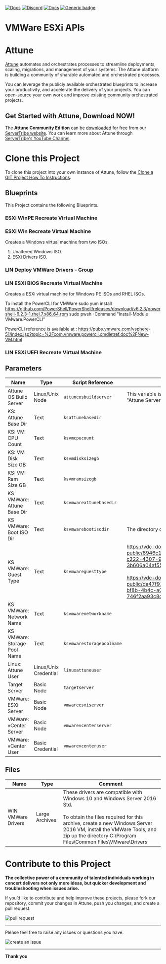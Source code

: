 



[![Docs](https://img.shields.io/badge/docs-latest-brightgreen.svg)](http://doc.servertribe.com)
[![Discord](https://img.shields.io/discord/844971127703994369)](http://discord.servertribe.com)
[![Docs](https://img.shields.io/badge/videos-watch-brightgreen.svg)](https://www.youtube.com/@servertribe)
[![Generic badge](https://img.shields.io/badge/download-latest-brightgreen.svg)](https://www.servertribe.com/community-edition/)

# VMWare ESXi APIs






# Attune

[Attune](https://www.servertribe.com/)
automates and orchestrates processes to streamline deployments, scaling,
migrations, and management of your systems. The Attune platform is building a
community of sharable automated and orchestrated processes.

You can leverage the publicly available orchestrated blueprints to increase
your productivity, and accelerate the delivery of your projects. You can
open-source your own work and improve existing community orchestrated projects.

## Get Started with Attune, Download NOW!

The **Attune Community Edition** can be
[downloaded](https://www.servertribe.com/comunity-edition/)
for free from our
[ServerTribe website](https://www.servertribe.com/comunity-edition/).
You can learn more about Attune through
[ServerTribe's YouTube Channel](https://www.youtube.com/@servertribe).







# Clone this Project

To clone this project into your own instance of Attune, follow the
[Clone a GIT Project How To Instructions](https://servertribe-attune.readthedocs.io/en/latest/howto/design_workspace/clone_project.html).




## Blueprints

This Project contains the following Blueprints.



### ESXi WinPE Recreate Virtual Machine


### ESXi Win Recreate Virtual Machine

Creates a Windows virtual machine from two ISOs.
1. Unaltered Windows ISO.
2. ESXi Drivers ISO.

### LIN Deploy VMWare Drivers - Group


### LIN ESXi BIOS Recreate Virtual Machine

Creates a ESXi virtual machine for Windows PE ISOs and RHEL ISOs.

To install the PowerCLI for VMWare
sudo yum install https://github.com/PowerShell/PowerShell/releases/download/v6.2.3/powershell-6.2.3-1.rhel.7.x86_64.rpm
sudo pwsh -Command "Install-Module VMware.PowerCLI"

PowerCLI reference is available at : 
https://pubs.vmware.com/vsphere-51/index.jsp?topic=%2Fcom.vmware.powercli.cmdletref.doc%2FNew-VM.html

### LIN ESXi UEFI Recreate Virtual Machine





## Parameters


| Name | Type | Script Reference | Comment |
| ---- | ---- | ---------------- | ------- |
| Attune OS Build Server | Linux/Unix Node | `attuneosbuildserver` | This variable is used in the "Kickstart" build procedures, so the "Attune Server" can be used to build Attune servers. |
| KS: Attune Base Dir | Text | `ksattunebasedir` |  |
| KS: VM CPU Count | Text | `ksvmcpucount` |  |
| KS: VM Disk Size GB | Text | `ksvmdisksizegb` |  |
| KS: VM Ram Size GB | Text | `ksvmramsizegb` |  |
| KS VMWare: Attune Base Dir | Text | `ksvmwareattunebasedir` |  |
| KS VMWare: Boot ISO Dir | Text | `ksvmwarebootisodir` | The directory of where the kickstart ISOs are copied to. |
| KS VMWare: Guest Type | Text | `ksvmwareguesttype` | https://vdc-download.vmware.com/vmwb-repository/dcr-public/8946c1b6-2861-4c12-a45f-f14ae0d3b1b9/a5b8094c-c222-4307-9399-3b606a04af55/vim.vm.GuestOsDescriptor.GuestOsIdentifier.html<br><br>https://vdc-download.vmware.com/vmwb-repository/dcr-public/da47f910-60ac-438b-8b9b-6122f4d14524/16b7274a-bf8b-4b4c-a05e-746f2aa93c8c/doc/vim.vm.GuestOsDescriptor.GuestOsIdentifier.html |
| KS VMWare: Network Name | Text | `ksvmwarenetworkname` |  |
| KS VMWare: Storage Pool Name | Text | `ksvmwarestoragepoolname` |  |
| Linux: Attune User | Linux/Unix Credential | `linuxattuneuser` |  |
| Target Server | Basic Node | `targetserver` |  |
| VMWare: ESXi Server | Basic Node | `vmwareesxiserver` |  |
| VMWare: vCenter Server | Basic Node | `vmwarevcenterserver` |  |
| VMWare: vCenter User | Basic Credential | `vmwarevcenteruser` |  |




## Files

| Name | Type | Comment |
| ---- | ---- | ------- |
| WIN VMWare Drivers | Large Archives | These drivers are compatible with Windows 10 and Windows Server 2016 Std.<br><br>To obtain the files required for this archive, create a new Windows Server 2016 VM, install the VMWare Tools, and zip up the directory C:\Program Files\Common Files\VMware\Drivers |






# Contribute to this Project

**The collective power of a community of talented individuals working in
concert delivers not only more ideas, but quicker development and
troubleshooting when issues arise.**

If you’d like to contribute and help improve these projects, please fork our
repository, commit your changes in Attune, push you changes, and create a
pull request.

<img src="https://www.servertribe.com/wp-content/uploads/2023/02/Attune-pull-request-01.png" alt="pull request"/>

---

Please feel free to raise any issues or questions you have.

<img src="https://www.servertribe.com/wp-content/uploads/2023/02/Attune-get-help-02.png" alt="create an issue"/>


---

**Thank you**

